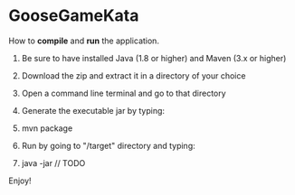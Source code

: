 # GooseGameKata

How to **compile** and **run** the application.

1. Be sure to have installed Java (1.8 or higher) and Maven (3.x or higher)
   

2. Download the zip and extract it in a directory of your choice
   

3. Open a command line terminal and go to that directory
   

4. Generate the executable jar by typing:
   

5. mvn package
   

6. Run by going to "/target" directory and typing:
   

7. java -jar // TODO

Enjoy!
